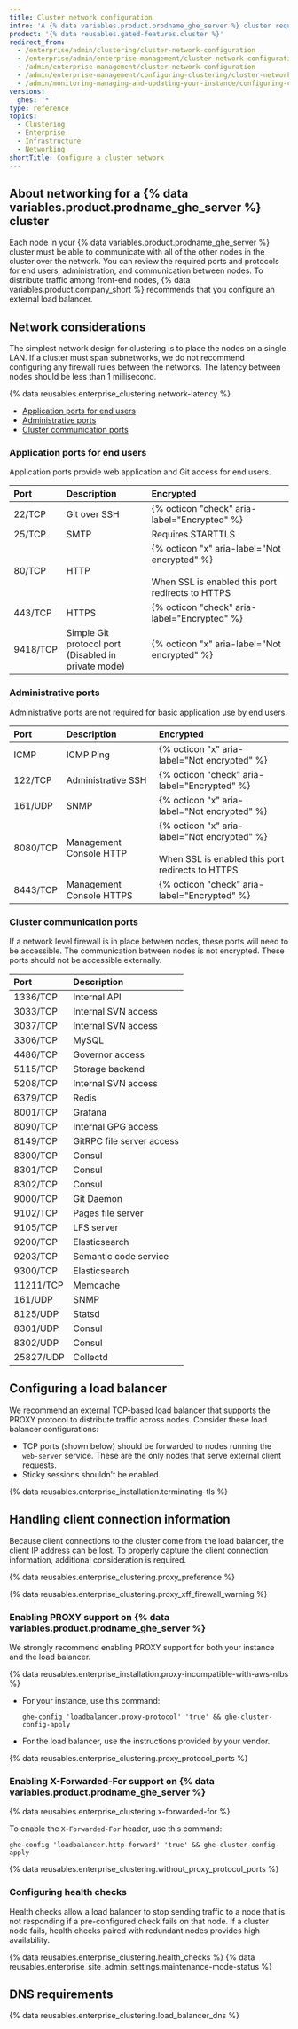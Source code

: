 ```yaml
---
title: Cluster network configuration
intro: 'A {% data variables.product.prodname_ghe_server %} cluster requires proper DNS name resolution, load balancing, and communication between nodes.'
product: '{% data reusables.gated-features.cluster %}'
redirect_from:
  - /enterprise/admin/clustering/cluster-network-configuration
  - /enterprise/admin/enterprise-management/cluster-network-configuration
  - /admin/enterprise-management/cluster-network-configuration
  - /admin/enterprise-management/configuring-clustering/cluster-network-configuration
  - /admin/monitoring-managing-and-updating-your-instance/configuring-clustering/cluster-network-configuration
versions:
  ghes: '*'
type: reference
topics:
  - Clustering
  - Enterprise
  - Infrastructure
  - Networking
shortTitle: Configure a cluster network
---
```


## About networking for a {% data variables.product.prodname_ghe_server %} cluster

Each node in your {% data variables.product.prodname_ghe_server %} cluster must be able to communicate with all of the other nodes in the cluster over the network. You can review the required ports and protocols for end users, administration, and communication between nodes. To distribute traffic among front-end nodes, {% data variables.product.company_short %} recommends that you configure an external load balancer.

## Network considerations

The simplest network design for clustering is to place the nodes on a single LAN. If a cluster must span subnetworks, we do not recommend configuring any firewall rules between the networks. The latency between nodes should be less than 1 millisecond.

{% data reusables.enterprise_clustering.network-latency %}

* [Application ports for end users](#application-ports-for-end-users)
* [Administrative ports](#administrative-ports)
* [Cluster communication ports](#cluster-communication-ports)

### Application ports for end users

Application ports provide web application and Git access for end users.

| Port     | Description     | Encrypted  |
| :------------- | :------------- | :------------- |
| 22/TCP    | Git over SSH | {% octicon "check" aria-label="Encrypted" %} |
| 25/TCP    | SMTP | Requires STARTTLS |
| 80/TCP    | HTTP | {% octicon "x" aria-label="Not encrypted" %}<br><br>When SSL is enabled this port redirects to HTTPS |
| 443/TCP   | HTTPS | {% octicon "check" aria-label="Encrypted" %} |
| 9418/TCP  | Simple Git protocol port<br>(Disabled in private mode) | {% octicon "x" aria-label="Not encrypted" %} |

### Administrative ports

Administrative ports are not required for basic application use by end users.

| Port     | Description     | Encrypted  |
| :------------- | :------------- | :------------- |
| ICMP      | ICMP Ping | {% octicon "x" aria-label="Not encrypted" %} |
| 122/TCP   | Administrative SSH | {% octicon "check" aria-label="Encrypted" %} |
| 161/UDP    | SNMP | {% octicon "x" aria-label="Not encrypted" %} |
| 8080/TCP  | Management Console HTTP | {% octicon "x" aria-label="Not encrypted" %}<br><br>When SSL is enabled this port redirects to HTTPS |
| 8443/TCP  | Management Console HTTPS | {% octicon "check" aria-label="Encrypted" %} |

### Cluster communication ports

If a network level firewall is in place between nodes, these ports will need to be accessible. The communication between nodes is not encrypted. These ports should not be accessible externally.

| Port     | Description     |
| :------------- | :------------- |
| 1336/TCP  | Internal API |
| 3033/TCP  | Internal SVN access |
| 3037/TCP  | Internal SVN access |
| 3306/TCP  | MySQL |
| 4486/TCP  | Governor access |
| 5115/TCP  | Storage backend |
| 5208/TCP  | Internal SVN access |
| 6379/TCP  | Redis |
| 8001/TCP  | Grafana |
| 8090/TCP  | Internal GPG access |
| 8149/TCP  | GitRPC file server access |
| 8300/TCP | Consul |
| 8301/TCP | Consul |
| 8302/TCP | Consul |
| 9000/TCP  | Git Daemon |
| 9102/TCP  | Pages file server |
| 9105/TCP  | LFS server |
| 9200/TCP  | Elasticsearch |
| 9203/TCP | Semantic code service |
| 9300/TCP  | Elasticsearch |
| 11211/TCP | Memcache |
| 161/UDP   | SNMP |
| 8125/UDP  | Statsd |
| 8301/UDP | Consul |
| 8302/UDP | Consul |
| 25827/UDP | Collectd |

## Configuring a load balancer

 We recommend an external TCP-based load balancer that supports the PROXY protocol to distribute traffic across nodes. Consider these load balancer configurations:

* TCP ports (shown below) should be forwarded to nodes running the `web-server` service. These are the only nodes that serve external client requests.
* Sticky sessions shouldn't be enabled.

{% data reusables.enterprise_installation.terminating-tls %}

## Handling client connection information

Because client connections to the cluster come from the load balancer, the client IP address can be lost. To properly capture the client connection information, additional consideration is required.

{% data reusables.enterprise_clustering.proxy_preference %}

{% data reusables.enterprise_clustering.proxy_xff_firewall_warning %}

### Enabling PROXY support on {% data variables.product.prodname_ghe_server %}

We strongly recommend enabling PROXY support for both your instance and the load balancer.

{% data reusables.enterprise_installation.proxy-incompatible-with-aws-nlbs %}

* For your instance, use this command:

  ```shell
  ghe-config 'loadbalancer.proxy-protocol' 'true' && ghe-cluster-config-apply
  ```

* For the load balancer, use the instructions provided by your vendor.

{% data reusables.enterprise_clustering.proxy_protocol_ports %}

### Enabling X-Forwarded-For support on {% data variables.product.prodname_ghe_server %}

{% data reusables.enterprise_clustering.x-forwarded-for %}

To enable the `X-Forwarded-For` header, use this command:

```shell
ghe-config 'loadbalancer.http-forward' 'true' && ghe-cluster-config-apply
```

{% data reusables.enterprise_clustering.without_proxy_protocol_ports %}

### Configuring health checks

Health checks allow a load balancer to stop sending traffic to a node that is not responding if a pre-configured check fails on that node. If a cluster node fails, health checks paired with redundant nodes provides high availability.

{% data reusables.enterprise_clustering.health_checks %}
{% data reusables.enterprise_site_admin_settings.maintenance-mode-status %}

## DNS requirements

{% data reusables.enterprise_clustering.load_balancer_dns %}
